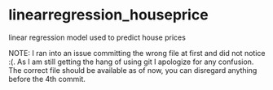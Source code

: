 # linearregression_houseprice
linear regression model used to predict house prices

NOTE: I ran into an issue committing the wrong file at first and did not notice :(. As I am still getting the hang of using git 
I apologize for any confusion. The correct file should be available as of now, you can disregard anything before the 4th commit.
